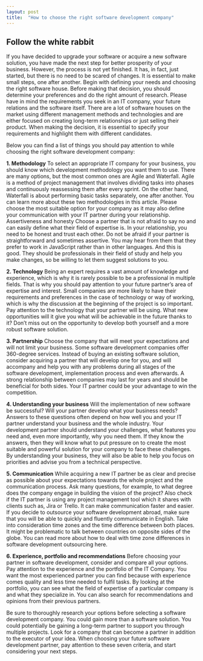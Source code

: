 ```yaml
---
layout: post
title:  "How to choose the right software development company"
---
```

## Follow the white rabbit
If you have decided to upgrade your software or acquire a new software solution, you have made the next step for better prosperity of your business. However, the process is not yet finished. It has, in fact, just started, but there is no need to be scared of changes. It is essential to make small steps, one after another. Begin with defining your needs and choosing the right software house. Before making that decision, you should determine your preferences and do the right amount of research. Please have in mind the requirements you seek in an IT company, your future relations and the software itself. There are a lot of software houses on the market using different management methods and technologies and are either focused on creating long-term relationships or just selling their product. When making the decision, it is essential to specify your requirements and highlight them with different candidates.

Below you can find a list of things you should pay attention to while choosing the right software development company:

 **1. Methodology**
To select an appropriate IT company for your business, you should know which development methodology you want them to use. There are many options, but the most common ones are Agile and Waterfall. Agile is a method of project management that involves dividing tasks into phases and continuously reassessing them after every sprint. On the other hand, Waterfall is about performing basic tasks separately, one after another. You can learn more about these two methodologies in this article. Please choose the most suitable option for your company as it may also define your communication with your IT partner during your relationship. Assertiveness and honesty Choose a partner that is not afraid to say no and can easily define what their field of expertise is. In your relationship, you need to be honest and trust each other. Do not be afraid if your partner is straightforward and sometimes assertive. You may hear from them that they prefer to work in JavaScript rather than in other languages. And this is good. They should be professionals in their field of study and help you make changes, so be willing to let them suggest solutions to you.

 **2. Technology**
Being an expert requires a vast amount of knowledge and experience, which is why it is rarely possible to be a professional in multiple fields. That is why you should pay attention to your future partner’s area of expertise and interest. Small companies are more likely to have their requirements and preferences in the case of technology or way of working, which is why the discussion at the beginning of the project is so important. Pay attention to the technology that your partner will be using. What new opportunities will it give you what will be achievable in the future thanks to it? Don’t miss out on the opportunity to develop both yourself and a more robust software solution.

 **3. Partnership**
Choose the company that will meet your expectations and will not limit your business. Some software development companies offer 360-degree services. Instead of buying an existing software solution, consider acquiring a partner that will develop one for you, and will accompany and help you with any problems during all stages of the software development, implementation process and even afterwards. A strong relationship between companies may last for years and should be beneficial for both sides. Your IT partner could be your advantage to win the competition.

 **4. Understanding your business**
Will the implementation of new software be successful? Will your partner develop what your business needs? Answers to these questions often depend on how well you and your IT partner understand your business and the whole industry. Your development partner should understand your challenges, what features you need and, even more importantly, why you need them. If they know the answers, then they will know what to put pressure on to create the most suitable and powerful solution for your company to face these challenges. By understanding your business, they will also be able to help you focus on priorities and advise you from a technical perspective.

 **5. Communication**
While acquiring a new IT partner be as clear and precise as possible about your expectations towards the whole project and the communication process. Ask many questions, for example, to what degree does the company engage in building the vision of the project? Also check if the IT partner is using any project management tool which it shares with clients such as, Jira or Trello. It can make communication faster and easier. If you decide to outsource your software development abroad, make sure that you will be able to quickly and fluently communicate in English. Take into consideration time zones and the time difference between both places. It might be problematic to talk between countries on opposite sides of the globe. You can read more about how to deal with time zone differences in software development outsourcing here.

 **6. Experience, portfolio and recommendations**
Before choosing your partner in software development, consider and compare all your options. Pay attention to the experience and the portfolio of the IT Company. You want the most experienced partner you can find because with experience comes quality and less time needed to fulfil tasks. By looking at the portfolio, you can see what the field of expertise of a particular company is and what they specialize in. You can also search for recommendations and opinions from their previous partners.

Be sure to thoroughly research your options before selecting a software development company. You could gain more than a software solution. You could potentially be gaining a long-term partner to support you through multiple projects. Look for a company that can become a partner in addition to the executor of your idea. When choosing your future software development partner, pay attention to these seven criteria, and start considering your next steps.
